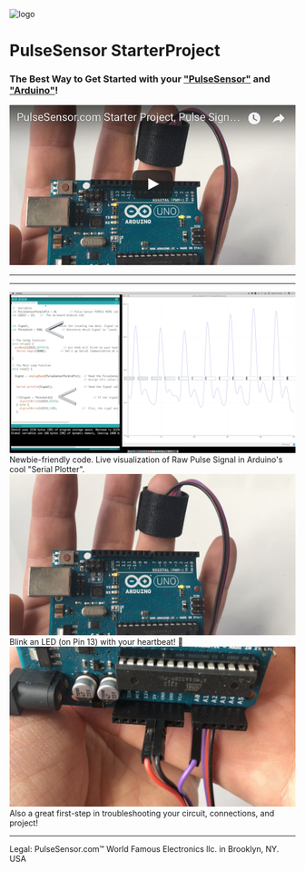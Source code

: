 ![logo](https://avatars0.githubusercontent.com/u/7002937?v=3&s=200)
# PulseSensor  StarterProject
### The Best Way to Get Started with your <a href="http://www.pulsesensor.com"> "PulseSensor"</a> and <a href="http://arduino.cc/"> "Arduino"</a>! 

[![Alt text](video-play.png)](https://www.youtube.com/watch?v=82T_zBZQkOE)


---------------------------------------------------------------------------------
---------------------------------------------------------------------------------
![ScreenShot](screenshot-threshold-arrows.png)
Newbie-friendly code.   Live visualization of Raw Pulse Signal in Arduino's cool "Serial Plotter".
![Arduino PulseSensor](Arduino-LEDonPin13-PulseSensor-Pic.jpg)
Blink an LED (on Pin 13) with your heartbeat!  💓
![Arduino PulseSensor](connections.png)
Also a great first-step in troubleshooting your circuit, connections, and project!




---------------------------------------------------------------------------------
Legal:  PulseSensor.com™ World Famous Electronics llc. in Brooklyn, NY. USA
